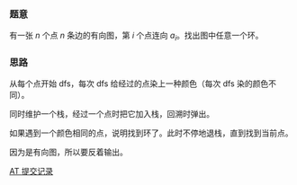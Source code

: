 ### 题意

有一张 $n$ 个点 $n$ 条边的有向图，第 $i$ 个点连向 $a_i$。找出图中任意一个环。

### 思路

从每个点开始 dfs，每次 dfs 给经过的点染上一种颜色（每次 dfs 染的颜色不同）。

同时维护一个栈，经过一个点时把它加入栈，回溯时弹出。

如果遇到一个颜色相同的点，说明找到环了。此时不停地退栈，直到找到当前点。

因为是有向图，所以要反着输出。

[AT 提交记录](https://atcoder.jp/contests/abc311/submissions/43838135)